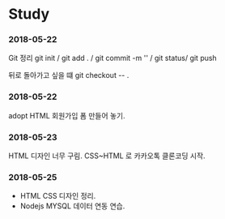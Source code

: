 # Study

### 2018-05-22
Git 정리
git init / git add . / git commit -m '' / git status/ git push

뒤로 돌아가고 싶을 떄 git checkout -- .

### 2018-05-22

adopt HTML 회원가입 폼 만들어 놓기. 

### 2018-05-23 

HTML 디자인 너무 구림. CSS~HTML 로 카카오톡 클론코딩 시작.

### 2018-05-25

- HTML CSS 디자인 정리.
- Nodejs MYSQL 데이터 연동 연습.